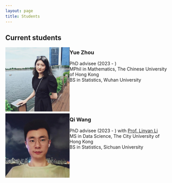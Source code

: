 ```yaml
---
layout: page
title: Students
---
```


## Current students

<img align="left" src="/assets/img/zy.jpg" alt="drawing" width="200"/>

### Yue Zhou
  PhD advisee (2023 - ) <br />
  MPhil in Mathematics, The Chinese University of Hong Kong <br />
  BS in Statistics, Wuhan University  <br />

<br /><br /><br /><br />

<img align="left" src="/assets/img/wq.jpg" alt="drawing" width="200"/> 

### Qi Wang
  PhD advisee (2023 - ) with <a href="https://scholars.cityu.edu.hk/en/persons/linyan-li(42e8876e-e92d-423b-a3d0-2d28229bd6f0).html">Prof. Linyan Li</a> <br />
  MS in Data Science, The City University of Hong Kong <br />
  BS in Statistics, Sichuan University  <br />


